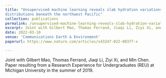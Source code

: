 ```yaml
---
title: "Unsupervised machine learning reveals slab hydration variations from deep earthquake
distributions beneath the northwest Pacific"
collection: publications
permalink: /unsupervised-machine-learning-reveals-slab-hydration-variations-from-deep-earthquake-distributions-beneath-the-northwest-Pacific
excerpt: Joint with Gilbert Mao, Thomas Ferrand, Jiaqi Li, Ziyi Xi, and Min Chen. <br> Paper resulting from a Research Experience for Undergraduates (REU) at Michigan University in the summer of 2019. 
date: 2022-03-10
venue: 'Communications Earth & Environment'
paperurl: https://www.nature.com/articles/s43247-022-00377-x

---
```


Joint with Gilbert Mao, Thomas Ferrand, Jiaqi Li, Ziyi Xi, and Min Chen. <br> Paper resulting from a Research Experience for Undergraduates (REU) at Michigan University in the summer of 2019. 
